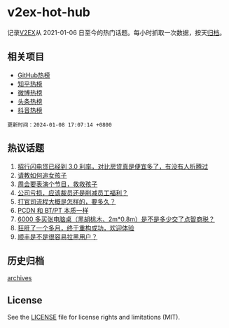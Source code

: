 # v2ex-hot-hub

 记录[V2EX](https://www.v2ex.com/)从 2021-01-06 日至今的热门话题。每小时抓取一次数据，按天[归档](archives)。
 
 ## 相关项目

- [GitHub热榜](https://github.com/snaildev/github-hot-hub)
- [知乎热榜](https://github.com/snaildev/zhihu-hot-hub)
- [微博热榜](https://github.com/snaildev/weibo-hot-hub)
- [头条热榜](https://github.com/snaildev/toutiao-hot-hub)
- [抖音热榜](https://github.com/snaildev/douyin-hot-hub)


 `更新时间：2024-01-08 17:07:14 +0800`

## 热议话题

1. [招行闪电贷已经到 3.0 利率，对比房贷真是便宜多了，有没有人折腾过](https://www.v2ex.com/t/1006684)
1. [请教如何追女孩子](https://www.v2ex.com/t/1006798)
1. [周会要表演个节目，救救孩子](https://www.v2ex.com/t/1006578)
1. [公司亏损，应该裁员还是削减员工福利？](https://www.v2ex.com/t/1006675)
1. [打官司流程大概是怎样的，要多久？](https://www.v2ex.com/t/1006698)
1. [PCDN 和 BT/PT 本质一样](https://www.v2ex.com/t/1006664)
1. [6000 多买张电脑桌（黑胡桃木、2m*0.8m）是不是多少交了点智商税？](https://www.v2ex.com/t/1006821)
1. [狂肝了一个多月，终于重构成功，欢迎体验](https://www.v2ex.com/t/1006678)
1. [顺丰是不是很容易拉黑用户？](https://www.v2ex.com/t/1006713)

## 历史归档

[archives](archives)

## License

See the [LICENSE](LICENSE) file for license rights and limitations (MIT).
